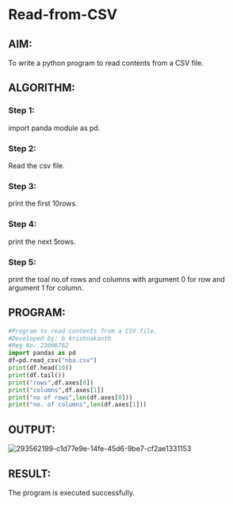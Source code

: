 # Read-from-CSV

## AIM:
To write a python program to read contents from a CSV file.
## ALGORITHM:
### Step 1:
import panda module as pd.
### Step 2:
Read the csv file.
### Step 3:
print the first 10rows.
### Step 4:
print the next 5rows.
### Step 5:
print the toal no.of rows and columns with argument 0 for row and argument 1 for column.

## PROGRAM:
```python
#Program to read contents from a CSV file.
#Developed by: b krishnakanth
#Reg No: 23006762
import pandas as pd
df=pd.read_csv("nba.csv")
print(df.head(10))
print(df.tail())
print("rows",df.axes[0])
print("columns",df.axes[1])
print("no of rows",len(df.axes[0]))
print("no. of columns",len(df.axes[1]))
```
## OUTPUT:
![293562199-c1d77e9e-14fe-45d6-9be7-cf2ae1331153](https://github.com/Jeecikasrina23013947/Read-from-CSV/assets/148515300/3f1399b1-9a62-41c4-83f3-08df7556462d)

## RESULT:
The program is executed successfully.

